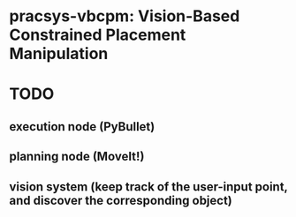 # pracsys-vbcpm: Vision-Based Constrained Placement Manipulation
# TODO
## execution node (PyBullet)
## planning node (MoveIt!)
## vision system (keep track of the user-input point, and discover the corresponding object)